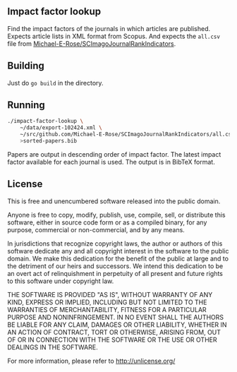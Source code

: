
## Impact factor lookup

Find the impact factors of the journals in which articles are published.
Expects article lists in XML format from Scopus. And expects the
`all.csv` file from
[Michael-E-Rose/SCImagoJournalRankIndicators](https://github.com/Michael-E-Rose/SCImagoJournalRankIndicators).

## Building

Just do `go build` in the directory.

## Running

```sh
./impact-factor-lookup \
    ~/data/export-102424.xml \
    ~/src/github.com/Michael-E-Rose/SCImagoJournalRankIndicators/all.csv \
    >sorted-papers.bib
```

Papers are output in descending order of impact factor. The latest impact
factor available for each journal is used. The output is in BibTeX format.

## License

This is free and unencumbered software released into the public domain.

Anyone is free to copy, modify, publish, use, compile, sell, or
distribute this software, either in source code form or as a compiled
binary, for any purpose, commercial or non-commercial, and by any
means.

In jurisdictions that recognize copyright laws, the author or authors
of this software dedicate any and all copyright interest in the
software to the public domain. We make this dedication for the benefit
of the public at large and to the detriment of our heirs and
successors. We intend this dedication to be an overt act of
relinquishment in perpetuity of all present and future rights to this
software under copyright law.

THE SOFTWARE IS PROVIDED "AS IS", WITHOUT WARRANTY OF ANY KIND,
EXPRESS OR IMPLIED, INCLUDING BUT NOT LIMITED TO THE WARRANTIES OF
MERCHANTABILITY, FITNESS FOR A PARTICULAR PURPOSE AND NONINFRINGEMENT.
IN NO EVENT SHALL THE AUTHORS BE LIABLE FOR ANY CLAIM, DAMAGES OR
OTHER LIABILITY, WHETHER IN AN ACTION OF CONTRACT, TORT OR OTHERWISE,
ARISING FROM, OUT OF OR IN CONNECTION WITH THE SOFTWARE OR THE USE OR
OTHER DEALINGS IN THE SOFTWARE.

For more information, please refer to <http://unlicense.org/>
